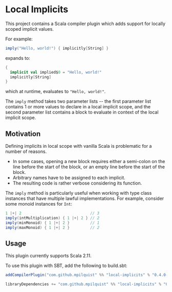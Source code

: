 # Local Implicits

This project contains a Scala compiler plugin which adds support for locally scoped implicit values.

For example:

```scala
imply("Hello, world!") { implicitly[String] }
```

expands to:

```scala
{
  implicit val implied$0 = "Hello, world!"
  implicitly[String]
}
```

which at runtime, evaluates to `"Hello, world!"`.

The `imply` method takes two parameter lists -- the first parameter list contains 1 or more values to declare in a local implicit scope, and the second parameter list contains a block to evaluate in context of the local implicit scope.

## Motivation

Defining implicits in local scope with vanilla Scala is problematic for a number of reasons.

 - In some cases, opening a new block requires either a semi-colon on the line before the start
   of the block, or an empty line before the start of the block.
 - Arbitrary names have to be assigned to each implicit.
 - The resulting code is rather verbose considering its function.

The `imply` method is particularly useful when working with type class instances that have multiple lawful implementations. For example, consider some monoid instances for `Int`:

```scala
1 |+| 2                              // 3
imply(intMultiplication) { 1 |+| 2 } // 2
imply(minMonoid) { 1 |+| 2 }         // 1
imply(maxMonoid) { 1 |+| 2 }         // 2
```

## Usage

This plugin currently supports Scala 2.11.

To use this plugin with SBT, add the following to build.sbt:

```scala
addCompilerPlugin("com.github.mpilquist" %% "local-implicits" % "0.4.0-SNAPSHOT")

libraryDependencies += "com.github.mpilquist" %% "local-implicits" % "0.4.0-SNAPSHOT"
```


